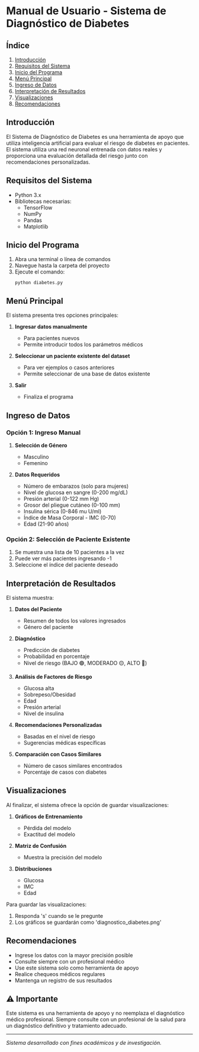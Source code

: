 # Manual de Usuario - Sistema de Diagnóstico de Diabetes

## Índice
1. [Introducción](#introducción)
2. [Requisitos del Sistema](#requisitos-del-sistema)
3. [Inicio del Programa](#inicio-del-programa)
4. [Menú Principal](#menú-principal)
5. [Ingreso de Datos](#ingreso-de-datos)
6. [Interpretación de Resultados](#interpretación-de-resultados)
7. [Visualizaciones](#visualizaciones)
8. [Recomendaciones](#recomendaciones)

## Introducción

El Sistema de Diagnóstico de Diabetes es una herramienta de apoyo que utiliza inteligencia artificial para evaluar el riesgo de diabetes en pacientes. El sistema utiliza una red neuronal entrenada con datos reales y proporciona una evaluación detallada del riesgo junto con recomendaciones personalizadas.

## Requisitos del Sistema

- Python 3.x
- Bibliotecas necesarias:
  - TensorFlow
  - NumPy
  - Pandas
  - Matplotlib

## Inicio del Programa

1. Abra una terminal o línea de comandos
2. Navegue hasta la carpeta del proyecto
3. Ejecute el comando:
   ```
   python diabetes.py
   ```

## Menú Principal

El sistema presenta tres opciones principales:

1. **Ingresar datos manualmente**
   - Para pacientes nuevos
   - Permite introducir todos los parámetros médicos

2. **Seleccionar un paciente existente del dataset**
   - Para ver ejemplos o casos anteriores
   - Permite seleccionar de una base de datos existente

3. **Salir**
   - Finaliza el programa

## Ingreso de Datos

### Opción 1: Ingreso Manual

1. **Selección de Género**
   - Masculino
   - Femenino

2. **Datos Requeridos**
   - Número de embarazos (solo para mujeres)
   - Nivel de glucosa en sangre (0-200 mg/dL)
   - Presión arterial (0-122 mm Hg)
   - Grosor del pliegue cutáneo (0-100 mm)
   - Insulina sérica (0-846 mu U/ml)
   - Índice de Masa Corporal - IMC (0-70)
   - Edad (21-90 años)

### Opción 2: Selección de Paciente Existente

1. Se muestra una lista de 10 pacientes a la vez
2. Puede ver más pacientes ingresando -1
3. Seleccione el índice del paciente deseado

## Interpretación de Resultados

El sistema muestra:

1. **Datos del Paciente**
   - Resumen de todos los valores ingresados
   - Género del paciente

2. **Diagnóstico**
   - Predicción de diabetes
   - Probabilidad en porcentaje
   - Nivel de riesgo (BAJO 🟢, MODERADO 🟡, ALTO 🔴)

3. **Análisis de Factores de Riesgo**
   - Glucosa alta
   - Sobrepeso/Obesidad
   - Edad
   - Presión arterial
   - Nivel de insulina

4. **Recomendaciones Personalizadas**
   - Basadas en el nivel de riesgo
   - Sugerencias médicas específicas

5. **Comparación con Casos Similares**
   - Número de casos similares encontrados
   - Porcentaje de casos con diabetes

## Visualizaciones

Al finalizar, el sistema ofrece la opción de guardar visualizaciones:

1. **Gráficos de Entrenamiento**
   - Pérdida del modelo
   - Exactitud del modelo

2. **Matriz de Confusión**
   - Muestra la precisión del modelo

3. **Distribuciones**
   - Glucosa
   - IMC
   - Edad

Para guardar las visualizaciones:
1. Responda 's' cuando se le pregunte
2. Los gráficos se guardarán como 'diagnostico_diabetes.png'

## Recomendaciones

- Ingrese los datos con la mayor precisión posible
- Consulte siempre con un profesional médico
- Use este sistema solo como herramienta de apoyo
- Realice chequeos médicos regulares
- Mantenga un registro de sus resultados

## ⚠️ Importante

Este sistema es una herramienta de apoyo y no reemplaza el diagnóstico médico profesional. Siempre consulte con un profesional de la salud para un diagnóstico definitivo y tratamiento adecuado.

---
*Sistema desarrollado con fines académicos y de investigación.*